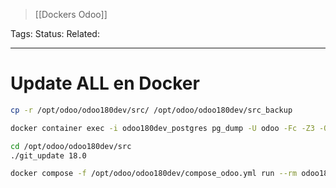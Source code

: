 > [[Dockers Odoo]]

Tags: 
Status: 
Related: 

___

# Update ALL en Docker

```sh
cp -r /opt/odoo/odoo180dev/src/ /opt/odoo/odoo180dev/src_backup
```

```sh
docker container exec -i odoo180dev_postgres pg_dump -U odoo -Fc -Z3 -O -d DEV > /opt/odoo/odoo180dev/DEV.dump
```

```sh
cd /opt/odoo/odoo180dev/src
./git_update 18.0
```

```sh
docker compose -f /opt/odoo/odoo180dev/compose_odoo.yml run --rm odoo180dev --stop-after-init --no-xmlrpc --log-level=info --i18n-overwrite -d DEV -u all
```